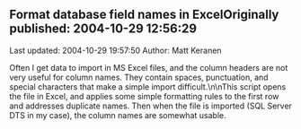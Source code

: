 ## Format database field names in ExcelOriginally published: 2004-10-29 12:56:29 
Last updated: 2004-10-29 19:57:50 
Author: Matt Keranen 
 
Often I get data to import in MS Excel files, and the column headers are not very useful for column names. They contain spaces, punctuation, and special characters that make a simple import difficult.\n\nThis script opens the file in Excel, and applies some simple formatting rules to the first row and addresses duplicate names. Then when the file is imported (SQL Server DTS in my case), the column names are somewhat usable.